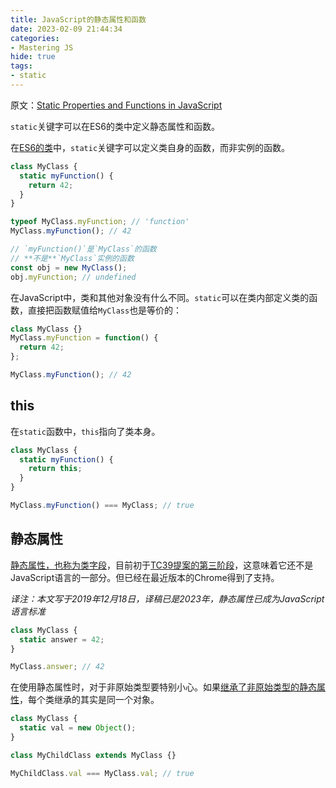 ```yaml
---
title: JavaScript的静态属性和函数
date: 2023-02-09 21:44:34
categories:
- Mastering JS
hide: true
tags:
- static
---
```


原文：[Static Properties and Functions in JavaScript](https://masteringjs.io/tutorials/fundamentals/static)

`static`关键字可以在ES6的类中定义静态属性和函数。

<!-- more -->

在[ES6的类](https://masteringjs.io/tutorials/fundamentals/class)中，`static`关键字可以定义类自身的函数，而非实例的函数。

```javascript
class MyClass {
  static myFunction() {
    return 42;
  }
}

typeof MyClass.myFunction; // 'function'
MyClass.myFunction(); // 42

// `myFunction()`是`MyClass`的函数
// **不是**`MyClass`实例的函数
const obj = new MyClass();
obj.myFunction; // undefined
```

在JavaScript中，类和其他对象没有什么不同。`static`可以在类内部定义类的函数，直接把函数赋值给`MyClass`也是等价的：

```javascript
class MyClass {}
MyClass.myFunction = function() {
  return 42;
};

MyClass.myFunction(); // 42
```

## this

在`static`函数中，`this`指向了类本身。

```javascript
class MyClass {
  static myFunction() {
    return this;
  }
}

MyClass.myFunction() === MyClass; // true
```

## 静态属性

[静态属性，也称为类字段](https://developer.mozilla.org/en-US/docs/Web/JavaScript/Reference/Classes/Class_fields)，目前初于[TC39提案的第三阶段](https://github.com/tc39/proposals#stage-3)，这意味着它还不是JavaScript语言的一部分。但已经在最近版本的Chrome得到了支持。

*译注：本文写于2019年12月18日，译稿已是2023年，静态属性已成为JavaScript语言标准*

```javascript
class MyClass {
  static answer = 42;
}

MyClass.answer; // 42
```

在使用静态属性时，对于非原始类型要特别小心。如果[继承了非原始类型的静态属性](https://thecodebarbarian.com/static-properties-in-javascript-with-inheritance)，每个类继承的其实是同一个对象。

```javascript
class MyClass {
  static val = new Object();
}

class MyChildClass extends MyClass {}

MyChildClass.val === MyClass.val; // true
```

